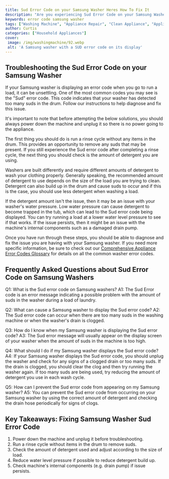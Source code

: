 ```yaml
---
title: Sud Error Code on your Samsung Washer Heres How To Fix It
description: "Are you experiencing Sud Error Code on your Samsung Washer If so dont worry In this blog post we guide you through exactly how to fix it"
keywords: error code samsung washer
tags: ["Washing Machine", "Appliance Repair", "Clean Appliance", "Appliance Brand"]
author: Curtis
categories: ["Household Appliances"]
cover: 
 image: /img/washingmachine/92.webp
 alt: 'A Samsung washer with a SUD error code on its display'
---
```

## Troubleshooting the Sud Error Code on your Samsung Washer
If your Samsung washer is displaying an error code when you go to run a load, it can be unsettling. One of the most common codes you may see is the "Sud" error code. This code indicates that your washer has detected too many suds in the drum. Follow our instructions to help diagnose and fix this issue. 

It's important to note that before attempting the below solutions, you should always power down the machine and unplug it so there is no power going to the appliance.

The first thing you should do is run a rinse cycle without any items in the drum. This provides an opportunity to remove any suds that may be present. If you still experience the Sud error code after completing a rinse cycle, the next thing you should check is the amount of detergent you are using. 

Washers are built differently and require different amounts of detergent to wash your clothing properly. Generally speaking, the recommended amount of detergent to use depends on the size of the load you are trying to clean. Detergent can also build up in the drum and cause suds to occur and if this is the case, you should use less detergent when washing a load. 

If the detergent amount isn't the issue, then it may be an issue with your washer's water pressure. Low water pressure can cause detergent to become trapped in the tub, which can lead to the Sud error code being displayed. You can try running a load at a lower water level pressure to see if that works. If the issue persists, then it might be an issue with the machine's internal components such as a damaged drain pump.

Once you have run through these steps, you should be able to diagnose and fix the issue you are having with your Samsung washer. If you need more specific information, be sure to check out our [Comprehensive Appliance Error Codes Glossary](./error-codes/) for details on all the common washer error codes.

## Frequently Asked Questions about Sud Error Code on Samsung Washers 

Q1: What is the Sud error code on Samsung washers? 
A1: The Sud Error code is an error message indicating a possible problem with the amount of suds in the washer during a load of laundry. 

Q2: What can cause a Samsung washer to display the Sud error code? 
A2: The Sud error code can occur when there are too many suds in the washing machine or when the washer's drain is clogged. 

Q3: How do I know when my Samsung washer is displaying the Sud error code? 
A3: The Sud error message will usually appear on the display screen of your washer when the amount of suds in the machine is too high. 

Q4: What should I do if my Samsung washer displays the Sud error code?
A4: If your Samsung washer displays the Sud error code, you should unplug the washer and check for any signs of a clogged drain or too many suds. If the drain is clogged, you should clear the clog and then try running the washer again. If too many suds are being used, try reducing the amount of detergent you use in each wash cycle. 

Q5: How can I prevent the Sud error code from appearing on my Samsung washer?
A5: You can prevent the Sud error code from occurring on your Samsung washer by using the correct amount of detergent and checking the drain hose periodically for signs of clogs.

## Key Takeaways: Fixing Samsung Washer Sud Error Code
1. Power down the machine and unplug it before troubleshooting. 
2. Run a rinse cycle without items in the drum to remove suds. 
3. Check the amount of detergent used and adjust according to the size of load. 
4. Reduce water level pressure if possible to reduce detergent build up. 
5. Check machine's internal components (e.g. drain pump) if issue persists.
